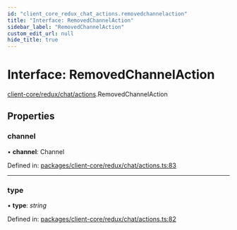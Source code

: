```yaml
---
id: "client_core_redux_chat_actions.removedchannelaction"
title: "Interface: RemovedChannelAction"
sidebar_label: "RemovedChannelAction"
custom_edit_url: null
hide_title: true
---
```


# Interface: RemovedChannelAction

[client-core/redux/chat/actions](../modules/client_core_redux_chat_actions.md).RemovedChannelAction

## Properties

### channel

• **channel**: Channel

Defined in: [packages/client-core/redux/chat/actions.ts:83](https://github.com/xr3ngine/xr3ngine/blob/5a0f83ed8/packages/client-core/redux/chat/actions.ts#L83)

___

### type

• **type**: *string*

Defined in: [packages/client-core/redux/chat/actions.ts:82](https://github.com/xr3ngine/xr3ngine/blob/5a0f83ed8/packages/client-core/redux/chat/actions.ts#L82)
